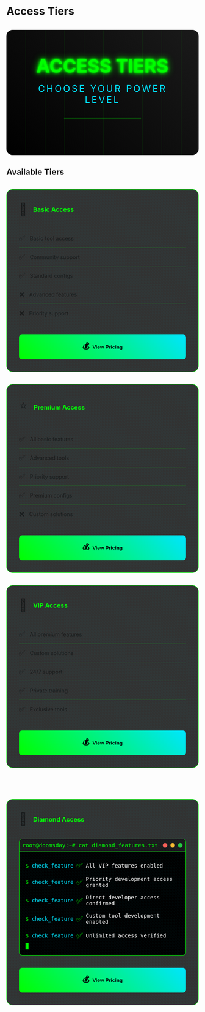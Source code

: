 # Access Tiers

<div class="hero-container">
  <div class="matrix-bg"></div>
  <div class="hero-content">
    <div class="glitch-text" data-text="ACCESS TIERS">ACCESS TIERS</div>
    <div class="cyber-subtitle">Choose Your Power Level</div>
    <div class="pulse-line"></div>
  </div>
</div>

## Available Tiers

<div class="tiers-grid">
  <div class="tier-card">
    <div class="tier-header">
      <span class="tier-icon">🔵</span>
      <h3>Basic Access</h3>
      <Badge type="info" text="Entry Level" />
    </div>
    <div class="tier-features">
      <div class="feature">
        <span class="icon">✅</span>
        <span>Basic tool access</span>
      </div>
      <div class="feature">
        <span class="icon">✅</span>
        <span>Community support</span>
      </div>
      <div class="feature">
        <span class="icon">✅</span>
        <span>Standard configs</span>
      </div>
      <div class="feature">
        <span class="icon">❌</span>
        <span>Advanced features</span>
      </div>
      <div class="feature">
        <span class="icon">❌</span>
        <span>Priority support</span>
      </div>
    </div>
    <button class="tier-button" onclick="window.$vueApp.showPricingPopup('Basic')">
      <span class="button-icon">💰</span>
      View Pricing
    </button>
  </div>

  <div class="tier-card">
    <div class="tier-header">
      <span class="tier-icon">⭐</span>
      <h3>Premium Access</h3>
      <Badge type="tip" text="Most Popular" />
    </div>
    <div class="tier-features">
      <div class="feature">
        <span class="icon">✅</span>
        <span>All basic features</span>
      </div>
      <div class="feature">
        <span class="icon">✅</span>
        <span>Advanced tools</span>
      </div>
      <div class="feature">
        <span class="icon">✅</span>
        <span>Priority support</span>
      </div>
      <div class="feature">
        <span class="icon">✅</span>
        <span>Premium configs</span>
      </div>
      <div class="feature">
        <span class="icon">❌</span>
        <span>Custom solutions</span>
      </div>
    </div>
    <button class="tier-button" onclick="window.$vueApp.showPricingPopup('Premium')">
      <span class="button-icon">💰</span>
      View Pricing
    </button>
  </div>

  <div class="tier-card">
    <div class="tier-header">
      <span class="tier-icon">👑</span>
      <h3>VIP Access</h3>
      <Badge type="warning" text="Elite" />
    </div>
    <div class="tier-features">
      <div class="feature">
        <span class="icon">✅</span>
        <span>All premium features</span>
      </div>
      <div class="feature">
        <span class="icon">✅</span>
        <span>Custom solutions</span>
      </div>
      <div class="feature">
        <span class="icon">✅</span>
        <span>24/7 support</span>
      </div>
      <div class="feature">
        <span class="icon">✅</span>
        <span>Private training</span>
      </div>
      <div class="feature">
        <span class="icon">✅</span>
        <span>Exclusive tools</span>
      </div>
    </div>
    <button class="tier-button" onclick="window.$vueApp.showPricingPopup('VIP')">
      <span class="button-icon">💰</span>
      View Pricing
    </button>
  </div>
<br>
  <div class="tier-card">
    <div class="tier-header">
      <span class="tier-icon">💎</span>
      <h3>Diamond Access</h3>
      <Badge type="danger" text="Ultimate" />
    </div>
    <div class="tier-features terminal">
      <div class="terminal-header">
        <span class="terminal-title">root@doomsday:~# cat diamond_features.txt</span>
        <div class="terminal-controls">
          <span class="control"></span>
          <span class="control"></span>
          <span class="control"></span>
        </div>
      </div>
      <div class="terminal-content">
        <div class="feature">
          <span class="prompt">$</span>
          <span class="command">check_feature</span>
          <span class="icon">✅</span>
          <span class="output">All VIP features enabled</span>
        </div>
        <div class="feature">
          <span class="prompt">$</span>
          <span class="command">check_feature</span>
          <span class="icon">✅</span>
          <span class="output">Priority development access granted</span>
        </div>
        <div class="feature">
          <span class="prompt">$</span>
          <span class="command">check_feature</span>
          <span class="icon">✅</span>
          <span class="output">Direct developer access confirmed</span>
        </div>
        <div class="feature">
          <span class="prompt">$</span>
          <span class="command">check_feature</span>
          <span class="icon">✅</span>
          <span class="output">Custom tool development enabled</span>
        </div>
        <div class="feature">
          <span class="prompt">$</span>
          <span class="command">check_feature</span>
          <span class="icon">✅</span>
          <span class="output">Unlimited access verified</span>
        </div>
        <br>
        <div class="cursor"></div>
      </div>
    </div>
    <button class="tier-button" onclick="window.$vueApp.showPricingPopup('Diamond')">
      <span class="button-icon">💰</span>
      View Pricing
    </button>
  </div>
</div>

<SecurityNotice type="security" />
<SecurityNotice type="legal" />

<style>
.hero-container {
  background: linear-gradient(45deg, #000, #1a1a1a);
  padding: 4rem 2rem;
  margin: 2rem 0;
  border-radius: 1rem;
  position: relative;
  overflow: hidden;
}

.matrix-bg {
  position: absolute;
  top: 0;
  left: 0;
  right: 0;
  bottom: 0;
  background: 
    repeating-linear-gradient(90deg, 
      transparent, 
      transparent 50px, 
      rgba(0, 255, 0, 0.1) 50px, 
      rgba(0, 255, 0, 0.1) 51px
    );
  animation: scanline 8s linear infinite;
}

.hero-content {
  position: relative;
  z-index: 1;
  text-align: center;
}

.glitch-text {
  font-size: 3rem;
  font-weight: bold;
  color: #00ff00;
  text-shadow: 
    0 0 5px #00ff00,
    0 0 10px #00ff00,
    0 0 20px #00ff00;
  animation: glitch 1s infinite;
}

.cyber-subtitle {
  font-size: 1.5rem;
  color: #00e5ff;
  margin-top: 1rem;
  text-transform: uppercase;
  letter-spacing: 4px;
}

.pulse-line {
  height: 2px;
  background: #00ff00;
  margin: 2rem auto;
  width: 200px;
  position: relative;
  animation: pulse 2s infinite;
}

.tiers-grid {
  display: grid;
  grid-template-columns: repeat(auto-fit, minmax(300px, 1fr));
  gap: 2rem;
  margin: 2rem 0;
}

.tier-card {
  background: rgba(0, 0, 0, 0.8);
  border: 1px solid #00ff00;
  border-radius: 1rem;
  padding: 2rem;
  transition: all 0.3s ease;
  position: relative;
  overflow: hidden;
}

.terminal {
  background: #000;
  border: 1px solid #00ff00;
  border-radius: 0.5rem;
  overflow: hidden;
  font-family: monospace;
}

.terminal-header {
  background: #1a1a1a;
  padding: 0.5rem;
  display: flex;
  justify-content: space-between;
  align-items: center;
  border-bottom: 1px solid #00ff00;
}

.terminal-title {
  color: #00ff00;
  font-size: 0.9rem;
}

.terminal-controls {
  display: flex;
  gap: 0.5rem;
}

.control {
  width: 12px;
  height: 12px;
  border-radius: 50%;
  background: #ff5f56;
}

.control:nth-child(2) {
  background: #ffbd2e;
}

.control:nth-child(3) {
  background: #27c93f;
}

.terminal-content {
  padding: 1rem;
  position: relative;
}

.terminal .feature {
  display: flex;
  align-items: center;
  gap: 0.5rem;
  padding: 0.5rem 0;
  color: #00ff00;
  border: none;
}

.terminal .prompt {
  color: #00ff00;
}

.terminal .command {
  color: #00e5ff;
}

.terminal .output {
  color: #fff;
}

.cursor {
  position: absolute;
  bottom: 1rem;
  left: 1rem;
  width: 8px;
  height: 16px;
  background: #00ff00;
  animation: blink 1s infinite;
}

@keyframes blink {
  0%, 100% { opacity: 1; }
  50% { opacity: 0; }
}

.tier-card::before {
  content: '';
  position: absolute;
  top: 0;
  left: 0;
  right: 0;
  bottom: 0;
  background: 
    linear-gradient(45deg, transparent 48%, rgba(0, 229, 255, 0.1) 49%, rgba(0, 229, 255, 0.1) 51%, transparent 52%);
  background-size: 4px 4px;
  opacity: 0.5;
  pointer-events: none;
}

.tier-card:hover {
  transform: translateY(-5px);
  box-shadow: 0 0 20px rgba(0, 255, 0, 0.2);
}

.tier-header {
  display: flex;
  align-items: center;
  gap: 1rem;
  margin-bottom: 2rem;
}

.tier-icon {
  font-size: 2rem;
}

.tier-header h3 {
  margin: 0;
  color: #00ff00;
  flex: 1;
}

.tier-features {
  margin-bottom: 2rem;
}

.feature {
  display: flex;
  align-items: center;
  gap: 0.75rem;
  padding: 0.75rem 0;
  border-bottom: 1px solid rgba(0, 255, 0, 0.2);
}

.feature:last-child {
  border-bottom: none;
}

.feature .icon {
  font-size: 1.2rem;
}

.tier-button {
  width: 100%;
  padding: 1rem;
  background: linear-gradient(45deg, #00ff00, #00e5ff);
  border: none;
  border-radius: 0.5rem;
  color: #000;
  font-weight: bold;
  cursor: pointer;
  display: flex;
  align-items: center;
  justify-content: center;
  gap: 0.5rem;
  position: relative;
  overflow: hidden;
  transition: all 0.3s ease;
}

.tier-button::before {
  content: '';
  position: absolute;
  top: -50%;
  left: -50%;
  width: 200%;
  height: 200%;
  background: linear-gradient(
    45deg,
    transparent,
    rgba(255, 255, 255, 0.2),
    transparent
  );
  transform: rotate(45deg);
  animation: buttonShine 3s infinite;
}

.tier-button:hover {
  transform: translateY(-2px);
  box-shadow: 0 4px 12px rgba(0, 229, 255, 0.3);
}

.button-icon {
  font-size: 1.2rem;
}

@keyframes scanline {
  0% { transform: translateY(0); }
  100% { transform: translateY(100%); }
}

@keyframes glitch {
  0% { transform: translate(0); }
  20% { transform: translate(-2px, 2px); }
  40% { transform: translate(-2px, -2px); }
  60% { transform: translate(2px, 2px); }
  80% { transform: translate(2px, -2px); }
  100% { transform: translate(0); }
}

@keyframes pulse {
  0% { transform: scaleX(1); opacity: 1; }
  50% { transform: scaleX(1.5); opacity: 0.5; }
  100% { transform: scaleX(1); opacity: 1; }
}

@keyframes buttonShine {
  0% { transform: translateX(-100%) rotate(45deg); }
  100% { transform: translateX(100%) rotate(45deg); }
}
</style>